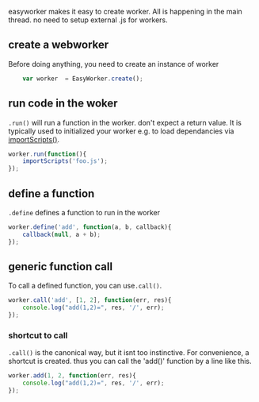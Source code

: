 easyworker makes it easy to create worker.
All is happening in the main thread.
no need to setup external .js for workers.

## create a webworker

Before doing anything, you need to create an instance of worker

```javascript
    var worker	= EasyWorker.create();
```

## run code in the woker

```.run()``` will run a function in the worker. don't expect a return value.
It is typically used to initialized your worker e.g. to load dependancies via
[importScripts()](https://developer.mozilla.org/En/Using_web_workers#Importing_scripts_and_libraries).

```javascript
worker.run(function(){
    importScripts('foo.js');
});
```

## define a function

```.define``` defines a function to run in the worker

```javascript
worker.define('add', function(a, b, callback){
    callback(null, a + b);
});
```

## generic function call

To call a defined function, you can use```.call()```.

```javascript
worker.call('add', [1, 2], function(err, res){
    console.log("add(1,2)=", res, '/', err);		
});
```

### shortcut to call

```.call()``` is the canonical way, but it isnt too instinctive.
For convenience, a shortcut is created. thus you can call the 'add()' function
by a line like this.

```javascript
worker.add(1, 2, function(err, res){
    console.log("add(1,2)=", res, '/', err);		
});
```
